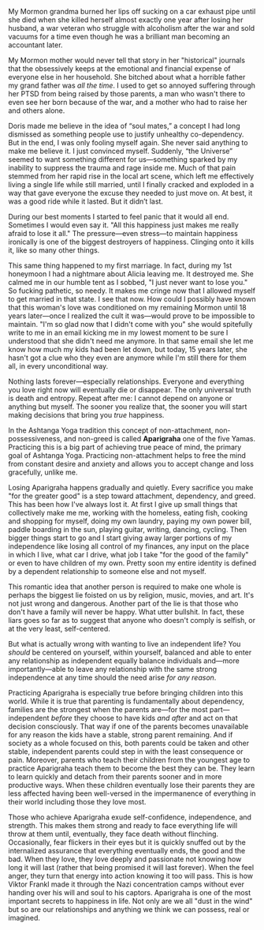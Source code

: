 My Mormon grandma burned her lips off sucking on a car exhaust pipe until she died when she killed herself almost exactly one year after losing her husband, a war veteran who struggle with alcoholism after the war and sold vacuums for a time even though he was a brilliant man becoming an accountant later.

My Mormon mother would never tell that story in her "historical" journals that the obsessively keeps at the emotional and financial expense of everyone else in her household. She bitched about what a horrible father my grand father was *all the time*. I used to get so  annoyed suffering through her PTSD from being raised by those parents, a man who wasn't there to even see her born because of the war, and a mother who had to raise her and others alone.

Doris made me believe in the idea of “soul mates,” a concept I had long dismissed as something people use to justify unhealthy co-dependency. But in the end, I was only fooling myself again. She never said anything to make me believe it. I just convinced myself. Suddenly, “the Universe” seemed to want something different for us—something sparked by my inability to suppress the trauma and rage inside me. Much of that pain stemmed from her rapid rise in the local art scene, which left me effectively living a single life while still married, until I finally cracked and exploded in a way that gave everyone the excuse they needed to just move on. At best, it was a good ride while it lasted. But it didn’t last.

During our best moments I started to feel panic that it would all end. Sometimes I would even say it. "All this happiness just makes me really afraid to lose it all." The pressure—even stress—to maintain happiness ironically is one of the biggest destroyers of happiness. Clinging onto it kills it, like so many other things. 

This same thing happened to my first marriage. In fact, during my 1st honeymoon I had a nightmare about Alicia leaving me. It destroyed me. She calmed me in our humble tent as I sobbed, "I just never want to lose you." So fucking pathetic, so needy. It makes me cringe now that I allowed myself to get married in that state. I see that now. How could I possibly have known that this woman's love was conditioned on my remaining Mormon until 18 years later—once I realized the cult it was—would prove to be impossible to maintain. "I'm so glad now that I didn't come with you" she would spitefully write to me in an email kicking me in my lowest moment to be sure I understood that she didn't need me anymore. In that same email she let me know how much my kids had been let down, but today, 15 years later, she hasn't got a clue who they even are anymore while I'm still there for them all, in every unconditional way.

Nothing lasts forever—especially relationships. Everyone and everything you love right now will eventually die or disappear. The only universal truth is death and entropy. Repeat after me: I cannot depend on anyone or anything but myself. The sooner you realize that, the sooner you will start making decisions that bring you *true* happiness.

In the Ashtanga Yoga tradition this concept of non-attachment, non-possessiveness, and non-greed is called **Aparigraha** one of the five Yamas. Practicing this is a big part of achieving true peace of mind, the primary goal of Ashtanga Yoga. Practicing non-attachment helps to free the mind from constant desire and anxiety and allows you to accept change and loss gracefully, unlike me.

Losing Aparigraha happens gradually and quietly. Every sacrifice you make "for the greater good" is a step toward attachment, dependency, and greed. This has been how I've always lost it. At first I give up small things that collectively make me me, working with the homeless, eating fish, cooking and shopping for myself, doing my own laundry, paying my own power bill, paddle boarding in the sun, playing guitar, writing, dancing, cycling. Then bigger things start to go and I start giving away larger portions of my independence like losing all control of my finances, any input on the place in which I live, what car I drive, what job I take "for the good of the family" or even to have children of my own. Pretty soon my entire identity is defined by a dependent relationship to someone else and not myself.

This romantic idea that another person is required to make one whole is perhaps the biggest lie foisted on us by religion, music, movies, and art. It's not just wrong and dangerous. Another part of the lie is that those who don't have a family will never be happy. What utter bullshit. In fact, these liars goes so far as to suggest that anyone who doesn't comply is selfish, or at the very least, self-centered. 

But what is actually wrong with wanting to live an independent life? You *should* be centered on yourself, within yourself, balanced and able to enter any relationship as independent equally balance individuals and—more importantly—able to leave any relationship with the same strong independence at any time should the need arise *for any reason*. 

Practicing Aparigraha is especially true before bringing children into this world. While it is true that parenting is fundamentally about dependency, families are the strongest when the parents are—for the most part—independent *before* they choose to have kids *and after* and act on that decision consciously. That way if one of the parents becomes unavailable for any reason the kids have a stable, strong parent remaining. And if society as a whole focused on this, both parents could be taken and other stable, independent parents could step in with the least consequence or pain. Moreover, parents who teach their children from the youngest age to practice Aparigraha teach them to become the best they can be. They learn to learn quickly and detach from their parents sooner and in more productive ways. When these children eventually lose their parents they are less affected having been well-versed in the impermanence of everything in their world including those they love most.

Those who achieve Aparigraha exude self-confidence, independence, and strength. This makes them strong and ready to face everything life will throw at them until, eventually, they face death without flinching. Occasionally, fear flickers in their eyes but it is quickly snuffed out by the internalized assurance that everything eventually ends, the good and the bad. When they love, they love deeply and passionate not knowing how long it will last (rather that being promised it will last forever). When the feel anger, they turn that energy into action knowing it too will pass. This is how Viktor Frankl made it through the Nazi concentration camps without ever handing over his will and soul to his captors. Aparigraha is one of the most important secrets to happiness in life. Not only are we all "dust in the wind" but so are our relationships and anything we think we can possess, real or imagined.